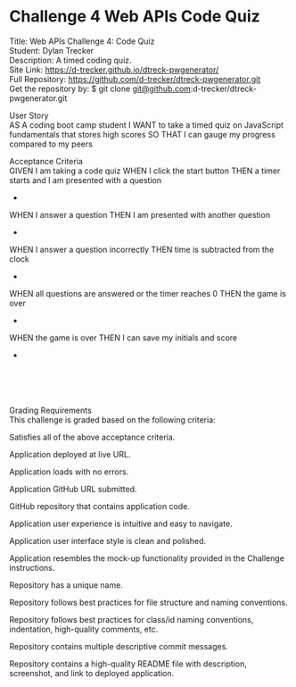 # Challenge 4 Web APIs Code Quiz

Title: Web APIs Challenge 4: Code Quiz </br>
Student: Dylan Trecker</br>
Description: A timed coding quiz.</br>
Site Link: https://d-trecker.github.io/dtreck-pwgenerator/ </br>
Full Repository: https://github.com/d-trecker/dtreck-pwgenerator.git </br>
Get the repository by: $ git clone git@github.com:d-trecker/dtreck-pwgenerator.git </br>

User Story <br>
AS A coding boot camp student
I WANT to take a timed quiz on JavaScript fundamentals that stores high scores
SO THAT I can gauge my progress compared to my peers

Acceptance Criteria <br>
GIVEN I am taking a code quiz
WHEN I click the start button
THEN a timer starts and I am presented with a question

-

WHEN I answer a question
THEN I am presented with another question

-

WHEN I answer a question incorrectly
THEN time is subtracted from the clock

-

WHEN all questions are answered or the timer reaches 0
THEN the game is over

-

WHEN the game is over
THEN I can save my initials and score

-

<br>
<br>
<br>
<br>
Grading Requirements <br>
This challenge is graded based on the following criteria:

Satisfies all of the above acceptance criteria.

Application deployed at live URL.

Application loads with no errors.

Application GitHub URL submitted.

GitHub repository that contains application code.

Application user experience is intuitive and easy to navigate.

Application user interface style is clean and polished.

Application resembles the mock-up functionality provided in the Challenge instructions.

Repository has a unique name.

Repository follows best practices for file structure and naming conventions.

Repository follows best practices for class/id naming conventions, indentation, high-quality comments, etc.

Repository contains multiple descriptive commit messages.

Repository contains a high-quality README file with description, screenshot, and link to deployed application.
